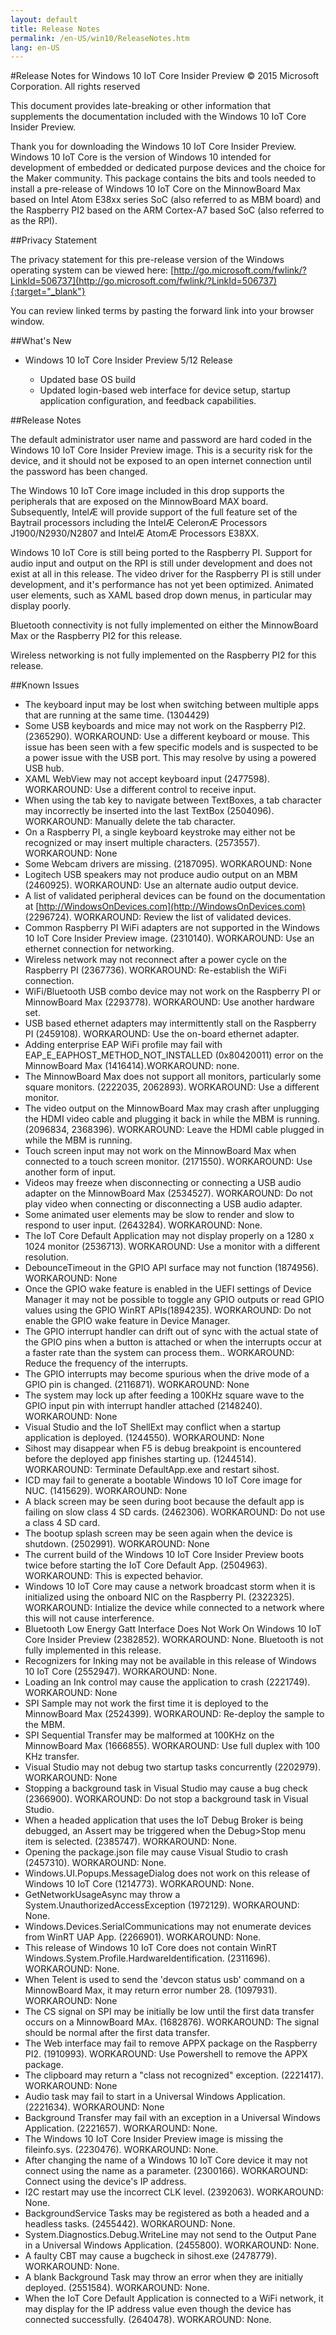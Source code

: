 ```yaml
---
layout: default
title: Release Notes
permalink: /en-US/win10/ReleaseNotes.htm
lang: en-US
---
```


#Release Notes for Windows 10 IoT Core Insider Preview
&copy; 2015 Microsoft Corporation. All rights reserved

This document provides late-breaking or other information that supplements the documentation included with the Windows 10 IoT Core Insider Preview.

Thank you for downloading the Windows 10 IoT Core Insider Preview.  Windows 10 IoT Core is the version of Windows 10 intended for development of
embedded or dedicated purpose devices and the choice for the Maker community. This package contains the bits and tools needed to install a pre-release of
Windows 10 IoT Core on the MinnowBoard Max based on Intel Atom E38xx series SoC (also referred to as MBM board) and the Raspberry PI2 based on
the ARM Cortex-A7 based SoC (also referred to as the RPI).

##Privacy Statement

The privacy statement for this pre-release version of the Windows operating system can be viewed here: [http://go.microsoft.com/fwlink/?LinkId=506737](http://go.microsoft.com/fwlink/?LinkId=506737){:target="_blank"}

You can review linked terms by pasting the forward link into your browser window.

##What's New
* Windows 10 IoT Core Insider Preview 5/12 Release

    * Updated base OS build
    * Updated login-based web interface for device setup, startup application configuration, and feedback capabilities.

##Release Notes

The default administrator user name and password are hard coded in the Windows 10 IoT Core Insider Preview image. This is a security risk for the
device, and it should not be exposed to an open internet connection until the password has been changed.

The Windows 10 IoT Core image included in this drop supports the peripherals that are exposed on the MinnowBoard MAX board. Subsequently, IntelÆ
will provide support of the full feature set of the Baytrail processors including the IntelÆ CeleronÆ Processors J1900/N2930/N2807 and IntelÆ AtomÆ Processors E38XX.

Windows 10 IoT Core is still being ported to the Raspberry PI. Support for audio input and output on the RPI is still under development and does
not exist at all in this release. The video driver for the Raspberry PI is still under development, and it's performance has not yet been optimized.
Animated user elements, such as XAML based drop down menus, in particular may display poorly.

Bluetooth connectivity is not fully implemented on either the MinnowBoard Max or the Raspberry PI2 for this release.

Wireless networking is not fully implemented on the Raspberry PI2 for this release.

##Known Issues

* The keyboard input may be lost when switching between multiple apps that are running at the same time. (1304429)
* Some USB keyboards and mice may not work on the Raspberry PI2. (2365290). WORKAROUND: Use a different keyboard or mouse. This issue has been seen with a few specific models and is suspected to be a power issue with the USB port. This may resolve by using a powered USB hub.
* XAML WebView may not accept keyboard input (2477598). WORKAROUND: Use a different control to receive input.
* When using the tab key to navigate between TextBoxes, a tab character may incorrectly be inserted into the last TextBox (2504096). WORKAROUND: Manually delete the tab character.
* On a Raspberry PI, a single keyboard keystroke may either not be recognized or may insert multiple characters. (2573557). WORKAROUND: None
* Some Webcam drivers are missing. (2187095). WORKAROUND: None
* Logitech USB speakers may not produce audio output on an MBM (2460925). WORKAROUND: Use an alternate audio output device.
* A list of validated peripheral devices can be found on the documentation at [http://WindowsOnDevices.com](http://WindowsOnDevices.com) (2296724). WORKAROUND: Review the list of validated devices.
* Common Raspberry PI WiFi adapters are not supported in the Windows 10 IoT Core Insider Preview image. (2310140). WORKAROUND: Use an ethernet connection for networking.
* Wireless network may not reconnect after a power cycle on the Raspberry PI (2367736). WORKAROUND: Re-establish the WiFi connection.
* WiFi/Bluetooth USB combo device may not work on the Raspberry PI or MinnowBoard Max (2293778). WORKAROUND: Use another hardware set.
* USB based ethernet adapters may intermittently stall on the Raspberry PI (2459108). WORKAROUND: Use the on-board ethernet adapter.
* Adding enterprise EAP WiFi profile may fail with EAP_E_EAPHOST_METHOD_NOT_INSTALLED (0x80420011) error on the MinnowBoard Max (1416414).WORKAROUND: none.
* The MinnowBoard Max does not support all monitors, particularly some square monitors. (2222035, 2062893). WORKAROUND: Use a different monitor.
* The video output on the MinnowBoard Max may crash after unplugging the HDMI video cable and plugging it back in while the MBM is running. (2096834, 2368396). WORKAROUND: Leave the HDMI cable plugged in while the MBM is running.
* Touch screen input may not work on the MinnowBoard Max when connected to a touch screen monitor. (2171550). WORKAROUND: Use another form of input.
* Videos may freeze when disconnecting or connecting a USB audio adapter on the MinnowBoard Max (2534527). WORKAROUND: Do not play video when connecting or disconnecting a USB audio adapter.
* Some animated user elements may be slow to render and slow to respond to user input. (2643284). WORKAROUND: None.
* The IoT Core Default Application may not display properly on a 1280 x 1024 monitor (2536713). WORKAROUND: Use a monitor with a different resolution.
* DebounceTimeout in the GPIO API surface may not function (1874956). WORKAROUND: None
* Once the GPIO wake feature is enabled in the UEFI settings of Device Manager it may not be possible to toggle any GPIO outputs or read GPIO values using the GPIO WinRT APIs(1894235). WORKAROUND: Do not enable the GPIO wake feature in Device Manager.
* The GPIO interrupt handler can drift out of sync with the actual state of the GPIO pins when a button is attached or when the interrupts occur at a faster rate than the system can process them.. WORKAROUND: Reduce the frequency of the interrupts.
* The GPIO interrupts may become spurious when the drive mode of a GPIO pin is changed. (2116871). WORKAROUND: None
* The system may lock up after feeding a 100KHz square wave to the GPIO input pin with interrupt handler attached (2148240). WORKAROUND: None
* Visual Studio and the IoT ShellExt may conflict when a startup application is deployed. (1244550). WORKAROUND: None
* Sihost may disappear when F5 is debug breakpoint is encountered before the deployed app finishes starting up. (1244514). WORKAROUND: Terminate DefaultApp.exe and restart sihost.
* ICD may fail to generate a bootable Windows 10 IoT Core image for NUC. (1415629). WORKAROUND: None
* A black screen may be seen during boot because the default app is failing on slow class 4 SD cards. (2462306). WORKAROUND: Do not use a class 4 SD card.
* The bootup splash screen may be seen again when the device is shutdown. (2502991). WORKAROUND: None
* The current build of the Windows 10 IoT Core Insider Preview boots twice before starting the IoT Core Default App. (2504963). WORKAROUND: This is expected behavior.
* Windows 10 IoT Core may cause a network broadcast storm when it is initialized using the onboard NIC on the Raspberry PI. (2322325). WORKAROUND: Intialize the device while connected to a network where this will not cause interference.
* Bluetooth Low Energy Gatt Interface Does Not Work On Windows 10 IoT Core Insider Preview (2382852). WORKAROUND:	None. Bluetooth is not fully implemented in this release.
* Recognizers for Inking may not be available in this release of Windows 10 IoT Core (2552947). WORKAROUND: None.
* Loading an Ink control may cause the application to crash (2221749). WORKAROUND: None
* SPI Sample may not work the first time it is deployed to the MinnowBoard Max (2524399). WORKAROUND: Re-deploy the sample to the MBM.
* SPI Sequential Transfer may be malformed at 100KHz on the MinnowBoard Max (1666855). WORKAROUND: Use full duplex with 100 KHz transfer.
* Visual Studio may not debug two startup tasks concurrently (2202979). WORKAROUND: None
* Stopping a background task in Visual Studio may cause a bug check (2366900). WORKAROUND: Do not stop a background task in Visual Studio.
* When a headed application that uses the IoT Debug Broker is being debugged, an Assert may be triggered when the Debug>Stop menu item is selected. (2385747). WORKAROUND: None.
* Opening the package.json file may cause Visual Studio to crash (2457310). WORKAROUND: None.
* Windows.UI.Popups.MessageDialog does not work on this release of Windows 10 IoT Core (1214773). WORKAROUND: None.
* GetNetworkUsageAsync may throw a System.UnauthorizedAccessException (1972129). WORKAROUND: None.
* Windows.Devices.SerialCommunications may not enumerate devices from WinRT UAP App. (2266901). WORKAROUND: None.
* This release of Windows 10 IoT Core does not contain WinRT Windows.System.Profile.HardwareIdentification. (2311696). WORKAROUND: None.
* When Telent is used to send the 'devcon status usb' command on a MinnowBoard Max, it may return error number 28. (1097931). WORKAROUND: None
* The CS signal on SPI may be initially be low until the first data transfer occurs on a MinnowBoard MAx. (1682876). WORKAROUND: The signal should be normal after the first data transfer.
* The Web interface may fail to remove APPX package on the Raspberry PI2. (1910993). WORKAROUND: Use Powershell to remove the APPX package.
* The clipboard may return a "class not recognized" exception. (2221417). WORKAROUND:	None
* Audio task may fail to start in a Universal Windows Application. (2221634). WORKAROUND: None
* Background Transfer may fail with an exception in a Universal Windows Application. (2221657). WORKAROUND: None.
* The Windows 10 IoT Core Insider Preview image is missing the fileinfo.sys. (2230476). WORKAROUND: None.
* After changing the name of a Windows 10 IoT Core device it may not connect using the name as a parameter. (2300166). WORKAROUND:	Connect using the device's IP address.
* I2C restart may use the incorrect CLK level. (2392063). WORKAROUND: None.
* BackgroundService Tasks may be registered as both a headed and a headless tasks. (2455442). WORKAROUND: None.
* System.Diagnostics.Debug.WriteLine may not send to the Output Pane in a Universal Windows Application. (2455800). WORKAROUND: None.
* A faulty CBT may cause a bugcheck in sihost.exe (2478779). WORKAROUND:	None.
* A blank Background Task may throw an error when they are initially deployed. (2551584). WORKAROUND: None.
* When the IoT Core Default Application is connected to a WiFi network, it may display <empty> for the IP address value even though the device has connected successfully. (2640478). WORKAROUND:	None.
